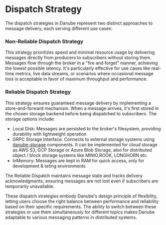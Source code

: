 # Dispatch Strategy

The dispatch strategies in Danube represent two distinct approaches to message delivery, each serving different use cases:

### Non-Reliable Dispatch Strategy

This strategy prioritizes speed and minimal resource usage by delivering messages directly from producers to subscribers without storing them. Messages flow through the broker in a "fire and forget" manner, achieving the lowest possible latency. It's particularly effective for use cases like real-time metrics, live data streams, or scenarios where occasional message loss is acceptable in favor of maximum throughput and performance.

### Reliable Dispatch Strategy

This strategy ensures guaranteed message delivery by implementing a store-and-forward mechanism. When a message arrives, it's first stored in the chosen storage backend before being dispatched to subscribers. The storage options include:

* Local Disk: Messages are persisted to the broker's filesystem, providing durability with lightweight operation
* GRPC Storage Interface: Connects to external storage systems using [danube-storage](https://github.com/danube-messaging/danube-storage) components. It can be implemented for cloud storage as AWS S3, GCP Storage or Azure Blob Storage, also for distributed object / block storage systems like MINIO,ROOK, LONGHORN etc.
* InMemory: Messages are kept in RAM for quick access, only for development & teting environments

The Reliable Dispatch maintains message state and tracks delivery acknowledgments, ensuring messages are not lost even if subscribers are temporarily unavailable.

These dispatch strategies embody Danube's design principle of flexibility, letting users choose the right balance between performance and reliability based on their specific requirements. The ability to switch between these strategies or use them simultaneously for different topics makes Danube adaptable to various messaging patterns in distributed systems.
